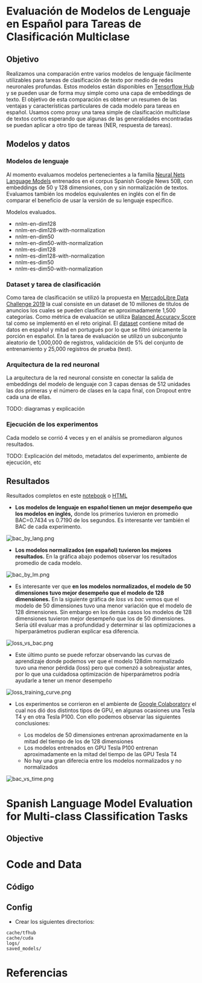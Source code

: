 # Evaluación de Modelos de Lenguaje en Español para Tareas de Clasificación Multiclase

## Objetivo

Realizamos una comparación entre varios modelos de lenguaje fácilmente utilizables para tareas de clasificación de texto por medio de redes neuronales profundas. Estos modelos están disponibles en [Tensorflow Hub](https://tfhub.dev/s?module-type=text-embedding) y se pueden usar de forma muy simple como una capa de embeddings de texto. El objetivo de esta comparación es obtener un resumen de las ventajas y características particulares de cada modelo para tareas en español. Usamos como proxy una tarea simple de clasificación multiclase de textos cortos esperando que algunas de las generalidades encontradas se puedan aplicar a otro tipo de tareas (NER, respuesta de tareas).

## Modelos y datos

### Modelos de lenguaje

Al momento evaluamos modelos pertenecientes a la familia [Neural Nets Language Models](https://tfhub.dev/google/collections/nnlm/1) entrenados en el corpus Spanish Google News 50B, con embeddings de 50 y 128 dimensiones, con y sin normalización de textos. Evaluamos también los modelos equivalentes en inglés con el fin de comparar el beneficio de usar la versión de su lenguaje específico. 

Modelos evaluados. 

- nnlm-en-dim128
- nnlm-en-dim128-with-normalization
- nnlm-en-dim50
- nnlm-en-dim50-with-normalization
- nnlm-es-dim128
- nnlm-es-dim128-with-normalization
- nnlm-es-dim50
- nnlm-es-dim50-with-normalization

### Dataset y tarea de clasificación

Como tarea de clasificación se utilizó la propuesta en [MercadoLibre Data Challenge 2019](https://ml-challenge.mercadolibre.com/) la cual consiste en un dataset de 10 millones de títulos de anuncios los cuales se pueden clasificar en aproximadamente 1,500 categorías. Como métrica de evaluación se utiliza [Balanced Accuracy Score](https://ml-challenge.mercadolibre.com/rules) tal como se implementó en el reto original. El [dataset](https://ml-challenge.mercadolibre.com/downloads) contiene mitad de datos en español y mitad en portugués por lo que se filtró únicamente la porción en español. En la tarea de evaluación se utilizó un subconjunto aleatorio de 1,000,000 de registros, validacición de 5% del conjunto de entrenamiento y 25,000 registros de prueba (test).

### Arquitectura de la red neuronal

La arquitectura de la red neuronal consiste en conectar la salida de embeddings del modelo de lenguaje con 3 capas densas de 512 unidades las dos primeras y el número de clases en la capa final, con Dropout entre cada una de ellas.

TODO: diagramas y explicación

### Ejecución de los experimentos

Cada modelo se corrió 4 veces y en el análsis se promediaron algunos resultados.

TODO: Explicación del método, metadatos del experimento, ambiente de ejecución, etc


## Resultados

Resultados completos en este [notebook](analysis/lmevME-LM-Analysis_v1.ipynb) o [HTML](doc/lmevME-LM-Analysis_v1.html)

- **Los modelos de lenguaje en español tienen un mejor desempeño que los modelos en inglés,** donde los primerios tuvieron en promedio BAC=0.7434 vs 0.7190 de los segundos. Es interesante ver también el BAC de cada experimento.

![bac_by_lang.png](bac_by_lang.png)

- **Los modelos normalizados (en español) tuvieron los mejores resultados.** En la gráfica abajo podemos observar los resultados promedio de cada modelo.

![bac_by_lm.png](bac_by_lm.png)

- Es interesante ver que **en los modelos normalizados, el modelo de 50 dimensiones tuvo mejor desempeño que el modelo de 128 dimensiones.** En la siguiente gráfica de *loss vs bac* vemos que el modelo de 50 dimensiones tuvo una menor variación que el modelo de 128 dimensiones. Sin embargo en los demás casos los modelos de 128 dimensiones tuvieron mejor desempeño que los de 50 dimensiones. Sería útil evaluar mas a profundidad y determinar si las optimizaciones a hiperparámetros pudieran explicar esa diferencia.

![loss_vs_bac.png](loss_vs_bac.png)

- Este último punto se puede reforzar observando las curvas de aprendizaje donde podemos ver que el modelo 128dim normalizado tuvo una menor pérdida (loss) pero que comenzó a sobreajustar antes, por lo que una cuidadosa optimización de hiperparámetros podría ayudarle a tener un menor desempeño

![loss_training_curve.png](loss_training_curve.png)

- Los experimentos se corrieron en el ambiente de [Google Colaboratory](https://colab.research.google.com/) el cual nos dió dos distintos tipos de GPU, en algunas ocasiones una Tesla T4 y en otra Tesla P100. Con ello podemos observar las siguientes conclusiones:

	- Los modelos de 50 dimensiones entrenan aproximadamente en la mitad del tiempo de los de 128 dimensiones
	- Los modelos entrenados en GPU Tesla P100 entrenan aproximadamente en la mitad del tiempo de las GPU Tesla T4
	- No hay una gran diferecia entre los modelos normalizados y no normalizados

![bac_vs_time.png](bac_vs_time.png)


# Spanish Language Model Evaluation for Multi-class Classification Tasks

## Objective

# Code and Data

## Código 

## Config

- Crear los siguientes directorios: 

```
cache/tfhub
cache/cuda
logs/
saved_models/
```

# Referencias



